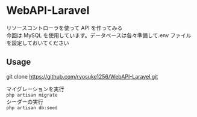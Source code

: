 # WebAPI-Laravel

リソースコントローラを使って API を作ってみる  
今回は MySQL を使用しています。データベースは各々準備して.env ファイルを設定しておいてください

## Usage

git clone https://github.com/ryosuke1256/WebAPI-Laravel.git

マイグレーションを実行  
`php artisan migrate`  
シーダーの実行  
`php artisan db:seed`
